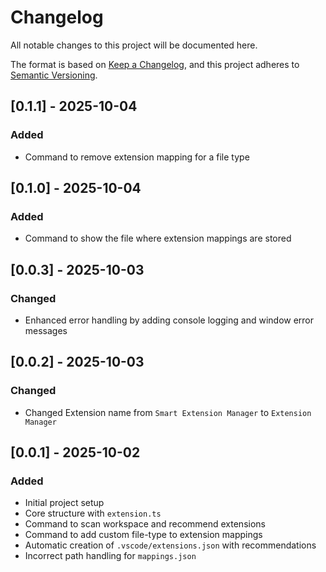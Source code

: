# Changelog

All notable changes to this project will be documented here.

The format is based on [Keep a Changelog](https://keepachangelog.com/en/1.0.0/),
and this project adheres to [Semantic Versioning](https://semver.org/).

## [0.1.1] - 2025-10-04

### Added

- Command to remove extension mapping for a file type

## [0.1.0] - 2025-10-04

### Added

- Command to show the file where extension mappings are stored

## [0.0.3] - 2025-10-03

### Changed

- Enhanced error handling by adding console logging and window error messages

## [0.0.2] - 2025-10-03

### Changed

- Changed Extension name from `Smart Extension Manager` to `Extension Manager`

## [0.0.1] - 2025-10-02

### Added

- Initial project setup
- Core structure with `extension.ts`
- Command to scan workspace and recommend extensions
- Command to add custom file-type to extension mappings
- Automatic creation of `.vscode/extensions.json` with recommendations
- Incorrect path handling for `mappings.json`
